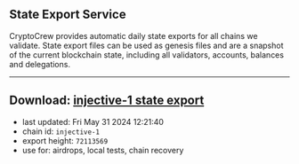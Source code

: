 ## State Export Service
CryptoCrew provides automatic daily state exports for all chains we validate. State export files can be used as genesis files and are a snapshot of the current blockchain state, including all validators, accounts, balances and delegations.

---
**Download: [injective-1 state export](https://dl-eu2.ccvalidators.com/SERVICE/injective/injective-1_export_72113569.json)**
---

- last updated: Fri May 31 2024 12:21:40
- chain id: `injective-1`
- export height: `72113569`
- use for: airdrops, local tests, chain recovery
